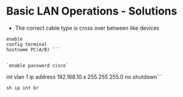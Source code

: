 # Basic LAN Operations - Solutions

- The correct cable type is cross over between like devices

```
enable
config terminal
hostname PC(A/B) ```


`enable password cisco`

```
int vlan 1
ip address 192.168.10.x 255.255.255.0
no shutdown```

`sh ip int br`
